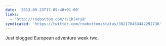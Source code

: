 ```yaml
---
date: '2013-09-23T17:09:40+01:00'
links:
  - 'http://roobottom.com/!/1hl4ry8'
syndicated: 'https://twitter.com/roobottom/status/382178463442292736'
---
```

Just blogged European adventure week two. 
